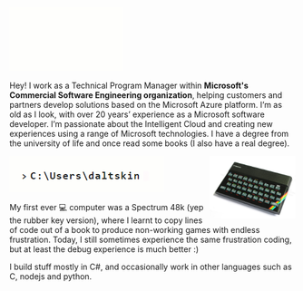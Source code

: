 <img src="https://raw.githubusercontent.com/daltskin/daltskin/master/JamieD.gif"/>

Hey!  I work as a Technical Program Manager within **Microsoft's Commercial Software Engineering organization**, helping customers and partners develop solutions based on the Microsoft Azure platform. I’m as old as I look, with over 20 years’ experience as a Microsoft software developer. I’m passionate about the Intelligent Cloud and creating new experiences using a range of Microsoft technologies. I have a degree from the university of life and once read some books (I also have a real degree).


<img src="https://raw.githubusercontent.com/daltskin/daltskin/master/spectrum.jpg" align="right" width="30%"/>


<img src="https://raw.githubusercontent.com/daltskin/daltskin/master/cursor.gif"/>

My first ever 💻 computer was a Spectrum 48k (yep the rubber key version), where I learnt to copy lines of code out of a book to produce non-working games with endless frustration. Today, I still sometimes experience the same frustration coding, but at least the debug experience is much better :)

I build stuff mostly in C#, and occasionally work in other languages such as C, nodejs and python.




<!--
**daltskin/daltskin** is a ✨ _special_ ✨ repository because its `README.md` (this file) appears on your GitHub profile.

Here are some ideas to get you started:

- 🔭 I’m currently working on ...
- 🌱 I’m currently learning ...
- 👯 I’m looking to collaborate on ...
- 🤔 I’m looking for help with ...
- 💬 Ask me about ...
- 📫 How to reach me: ...
- 😄 Pronouns: ...
- ⚡ Fun fact: ...
-->
